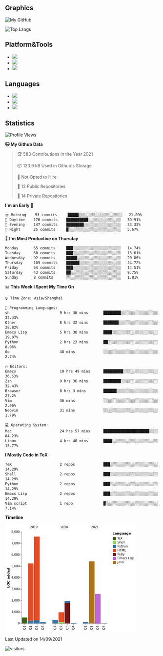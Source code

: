 ## Graphics

![My GitHub](https://github-readme-stats.vercel.app/api?username=SteamedFish&count_private=true&show_icons=true&theme=buefy&include_all_commits=false)

![Top Langs](https://github-readme-stats.vercel.app/api/top-langs/?username=SteamedFish&theme=buefy&hide=ruby&count_private=true&show_icons=true&layout=compact)

## Platform&Tools

* [![](https://img.shields.io/badge/ArchLinux--purple?style=flat-square&logo=ArchLinux)](https://www.archlinux.org/)
* [![](https://img.shields.io/badge/Gentoo-testing-purple?style=flat-square&logo=Gentoo)](https://www.gentoo.org/)
* [![](https://img.shields.io/badge/Doom%20Emacs-28-blue?style=flat-square&logo=Gnu%20emacs&logoColor=white)](https://www.gnu.org/software/emacs/)

## Languages

* [![](https://img.shields.io/badge/-Python-3776AB?style=flat-square&logo=python&logoColor=white)](https://www.python.org/)
* [![](https://img.shields.io/badge/-Bash-00ADD8?style=flat-square&logo=Gnu-bash&logoColor=white)](https://www.gnu.org/software/bash/)
* [![](https://img.shields.io/badge/-Go-00ADD8?style=flat-square&logo=go&logoColor=white)](https://golang.org/)

## Statistics

<!--START_SECTION:waka-->
![Profile Views](http://img.shields.io/badge/Profile%20Views-14-blue)

**🐱 My Github Data** 

> 🏆 583 Contributions in the Year 2021
 > 
> 📦 123.9 kB Used in Github's Storage 
 > 
> 🚫 Not Opted to Hire
 > 
> 📜 13 Public Repositories 
 > 
> 🔑 14 Private Repositories  
 > 
**I'm an Early 🐤** 

```text
🌞 Morning    93 commits     █████░░░░░░░░░░░░░░░░░░░░   21.09% 
🌆 Daytime    176 commits    ██████████░░░░░░░░░░░░░░░   39.91% 
🌃 Evening    147 commits    ████████░░░░░░░░░░░░░░░░░   33.33% 
🌙 Night      25 commits     █░░░░░░░░░░░░░░░░░░░░░░░░   5.67%

```
📅 **I'm Most Productive on Thursday** 

```text
Monday       65 commits     ███░░░░░░░░░░░░░░░░░░░░░░   14.74% 
Tuesday      60 commits     ███░░░░░░░░░░░░░░░░░░░░░░   13.61% 
Wednesday    92 commits     █████░░░░░░░░░░░░░░░░░░░░   20.86% 
Thursday     109 commits    ██████░░░░░░░░░░░░░░░░░░░   24.72% 
Friday       64 commits     ███░░░░░░░░░░░░░░░░░░░░░░   14.51% 
Saturday     43 commits     ██░░░░░░░░░░░░░░░░░░░░░░░   9.75% 
Sunday       8 commits      ░░░░░░░░░░░░░░░░░░░░░░░░░   1.81%

```


📊 **This Week I Spent My Time On** 

```text
⌚︎ Time Zone: Asia/Shanghai

💬 Programming Languages: 
sh                       9 hrs 36 mins       ████████░░░░░░░░░░░░░░░░░   32.43% 
Other                    8 hrs 32 mins       ███████░░░░░░░░░░░░░░░░░░   28.82% 
Emacs Lisp               5 hrs 38 mins       ████░░░░░░░░░░░░░░░░░░░░░   19.07% 
Python                   2 hrs 23 mins       ██░░░░░░░░░░░░░░░░░░░░░░░   8.06% 
Go                       48 mins             ░░░░░░░░░░░░░░░░░░░░░░░░░   2.74%

🔥 Editors: 
Emacs                    10 hrs 49 mins      █████████░░░░░░░░░░░░░░░░   36.53% 
Zsh                      9 hrs 36 mins       ████████░░░░░░░░░░░░░░░░░   32.43% 
Browser                  8 hrs 3 mins        ██████░░░░░░░░░░░░░░░░░░░   27.2% 
Vim                      36 mins             ░░░░░░░░░░░░░░░░░░░░░░░░░   2.06% 
Neovim                   31 mins             ░░░░░░░░░░░░░░░░░░░░░░░░░   1.79%

💻 Operating System: 
Mac                      24 hrs 57 mins      █████████████████████░░░░   84.23% 
Linux                    4 hrs 40 mins       ████░░░░░░░░░░░░░░░░░░░░░   15.77%

```

**I Mostly Code in TeX** 

```text
TeX                      2 repos             ███░░░░░░░░░░░░░░░░░░░░░░   14.29% 
Shell                    2 repos             ███░░░░░░░░░░░░░░░░░░░░░░   14.29% 
Python                   2 repos             ███░░░░░░░░░░░░░░░░░░░░░░   14.29% 
Emacs Lisp               2 repos             ███░░░░░░░░░░░░░░░░░░░░░░   14.29% 
Vim script               1 repo              █░░░░░░░░░░░░░░░░░░░░░░░░   7.14%

```


**Timeline**

![Chart not found](https://raw.githubusercontent.com/SteamedFish/SteamedFish/master/charts/bar_graph.png) 


 Last Updated on 14/09/2021
<!--END_SECTION:waka-->

![visitors](https://visitor-badge.laobi.icu/badge?page_id=SteamedFish.SteamedFish)
